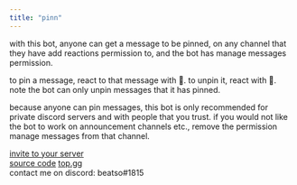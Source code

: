 ```yaml
---
title: "pinn"
---
```


with this bot, anyone can get a message to be pinned, on any channel that they have add reactions permission to, and the bot has manage messages permission.

to pin a message, react to that message with 📌. to unpin it, react with 🚫. note the bot can only unpin messages that it has pinned.

because anyone can pin messages, this bot is only recommended for private discord servers and with people that you trust.
if you would not like the bot to work on announcement channels etc., remove the permission manage messages from that channel.

[invite to your server](https://discord.com/oauth2/authorize?client_id=763842999573544981&scope=bot&permissions=8192)     
[source code](https://github.com/Beatso/Pinn)
[top.gg](https://top.gg/bot/763842999573544981)  
contact me on discord: beatso#1815  
